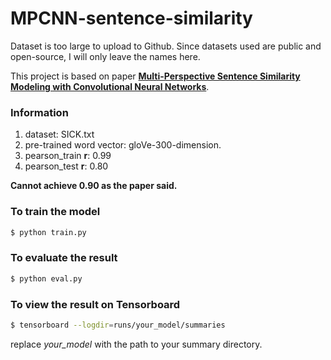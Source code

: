 # MPCNN-sentence-similarity

Dataset is too large to upload to Github. Since datasets used are public and open-source, I will only leave the names here.

This project is based on paper [**Multi-Perspective Sentence Similarity Modeling
with Convolutional Neural Networks**](http://ttic.uchicago.edu/~kgimpel/papers/he+etal.emnlp15.pdf). 

### Information

1. dataset: SICK.txt
2. pre-trained word vector: gloVe-300-dimension.
3. pearson_train **r**: 0.99
4. pearson_test **r**: 0.80

**Cannot achieve 0.90 as the paper said.**

### To train the model

```bash
$ python train.py
```

### To evaluate the result

```bash
$ python eval.py
```

### To view the result on Tensorboard

```bash
$ tensorboard --logdir=runs/your_model/summaries
```
replace *your_model* with the path to your summary directory.
